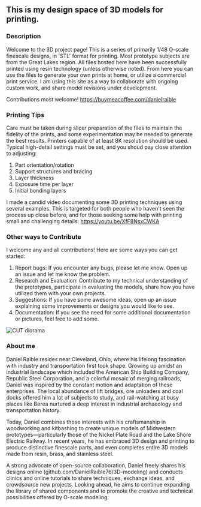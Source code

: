 ## This is my design space of 3D models for printing.

### Description

Welcome to the 3D project page!  This is a series of primarily 1/48 O-scale finescale designs, in 'STL' format for printing.  Most prototype subjects are from the Great Lakes region.  All files hosted here have been successfully printed using resin technology (unless otherwise noted).  From here you can use the files to generate your own prints at home, or utilize a commercial print service.  I am using this site as a way to collaborate with ongoing custom work, and share model revisions under development.

Contributions most welcome!
https://buymeacoffee.com/danielraible

### Printing Tips

Care must be taken during slicer preparation of the files to maintain the fidelity of the prints, and some experimentation may be needed to generate the best results.  Printers capable of at least 8K resolution should be used.  Typical high-detail settings must be set, and you shoud pay close attention to adjusting:
  1. Part orientation/rotation
  2. Support structures and bracing
  3. Layer thickness
  4. Exposure time per layer
  5. Initial bonding layers

I made a candid video documenting some 3D printing techniques using several examples.  This is targeted for both people who haven't seen the process up close before, and for those seeking some help with printing small and challenging details:
https://youtu.be/XfF8NsxCWKA

### Other ways to Contribute

I welcome any and all contributions!  Here are some ways you can get started:
  1. Report bugs: If you encounter any bugs, please let me know. Open up an issue and let me know the problem.
  2. Research and Evaluation: Contribute to my technical understanding of the prototypes, participate in evaluating the models, share how you have utilized them with your own projects.
  3. Suggestions: If you have some awesome ideas, open up an issue explaining some improvements or designs you would like to see.
  4. Documentation: If you see the need for some additional documentation or pictures, feel free to add some.

![CUT diorama](https://github.com/user-attachments/assets/c80e7d03-5e89-485e-8fa2-9adb17f3f2bd)

### About me

Daniel Raible resides near Cleveland, Ohio, where his lifelong fascination with industry and transportation first took shape. Growing up amidst an industrial landscape which included the American Ship Building Company, Republic Steel Corporation, and a colorful mosaic of merging railroads, Daniel was inspired by the constant motion and adaptation of these enterprises. The local abundance of lift bridges, ore unloaders and coal docks offered him a lot of subjects to study, and rail-watching at busy places like Berea nurtured a deep interest in industrial archaeology and transportation history.

Today, Daniel combines those interests with his craftsmanship in woodworking and kitbashing to create unique models of Midwestern prototypes—particularly those of the Nickel Plate Road and the Lake Shore Electric Railway. In recent years, he has embraced 3D design and printing to produce distinctive finescale parts, and even completes entire 3D models made from resin, brass, and stainless steel.

A strong advocate of open-source collaboration, Daniel freely shares his designs online (github.com/DanielRaible76/3D-modeling) and conducts clinics and online tutorials to share techniques, exchange ideas, and crowdsource new projects. Looking ahead, he aims to continue expanding the library of shared components and to promote the creative and technical possibilities offered by O-scale modeling.

